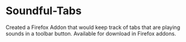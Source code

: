 # Soundful-Tabs

Created a Firefox Addon that would keep track of tabs that are playing sounds in a toolbar button. Available for download in Firefox addons. 
